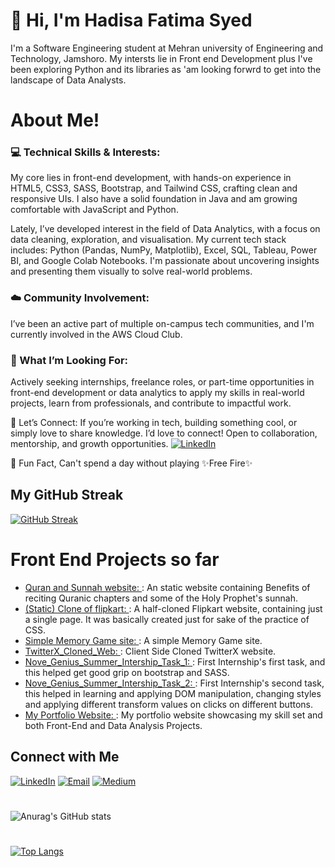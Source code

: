 <!---[![Header](https://www.techspot.com/images2/news/bigimage/2019/10/2019-10-25-image-5.jpg)](https://github.com/hadisafatima)--->
<p align="center">
  <h1>👋 Hi, I'm Hadisa Fatima Syed</h1>
</p>
I'm a Software Engineering student at Mehran university of Engineering and Technology, Jamshoro. My intersts lie in Front end Development plus I've been exploring Python and its libraries as 'am looking forwrd to get into the landscape of Data Analysts.


# About Me!

### 💻 Technical Skills & Interests:
My core lies in front-end development, with hands-on experience in HTML5, CSS3, SASS, Bootstrap, and Tailwind CSS, crafting clean and responsive UIs. I also have a solid foundation in Java and am growing comfortable with JavaScript and Python.

Lately, I’ve developed interest in the field of Data Analytics, with a focus on data cleaning, exploration, and visualisation. 
My current tech stack includes:
Python (Pandas, NumPy, Matplotlib), Excel, SQL, Tableau,  Power BI, and Google Colab Notebooks.
I'm passionate about uncovering insights and presenting them visually to solve real-world problems.

### ☁️ Community Involvement:
I’ve been an active part of multiple on-campus tech communities, and I'm currently involved in the AWS Cloud Club.

### 🚀 What I’m Looking For:
Actively seeking internships, freelance roles, or part-time opportunities in front-end development or data analytics to apply my skills in real-world projects, learn from professionals, and contribute to impactful work.

🌱 Let’s Connect:
If you’re working in tech, building something cool, or simply love to share knowledge. I’d love to connect! Open to collaboration, mentorship, and growth opportunities.
[![LinkedIn](https://img.shields.io/badge/-LinkedIn-0077B5?style=for-the-badge&logo=linkedin&logoColor=white)](https://www.linkedin.com/in/hadisa-fatima-syed-85537a266/)


🤌 Fun Fact, Can't spend a day without playing ✨Free Fire✨
    
## My GitHub Streak

[![GitHub Streak](https://streak-stats.demolab.com/?user=hadisafatima&theme=dark)](https://git.io/streak-stats)


<!---## Activity Graph

[![Ashutosh's github activity graph](https://github-readme-activity-graph.vercel.app/graph?username=hadisafatima&theme=dracula&bg_color=1a1b27&color=f8f8f2&line=bd93f9&point=ff79c6)](https://github.com/ashutosh00710/github-readme-activity-graph)--->




# Front End Projects so far
- [Quran and Sunnah website: ](https://hadisafatima.github.io/Wisdoms-of-Holy-Quran-and-Sunnahs/): An static website containing Benefits of reciting Quranic chapters and some of the Holy Prophet's sunnah.
- [(Static) Clone of flipkart: ](https://hadisafatima.github.io/flipkart-website/): A half-cloned Flipkart website, containing just a single page. It was basically created just for sake of the practice of CSS.
- [Simple Memory Game site: ](https://hadisafatima.github.io/Simple-Memory-Game-web/) : A simple Memory Game site.
- [TwitterX_Cloned_Web: ](https://hadisafatima.github.io/TwitterX_Clone/) : Client Side Cloned TwitterX website.
- [Nove_Genius_Summer_Intership_Task_1: ](https://hadisafatima.github.io/NovaGenius_InternshipTask_1/) : First Internship's first task, and this helped get good grip on bootstrap and SASS.
- [Nove_Genius_Summer_Intership_Task_2: ](https://hadisafatima.github.io/Nova-Genius-Internship-Task-2/) : First Internship's second task, this helped in learning and applying DOM manipulation, changing styles and applying different transform values on clicks on different buttons.
- [My Portfolio Website: ](https://hadisafatima.github.io/Portfolio/) : My portfolio website showcasing my skill set and both Front-End and Data Analysis Projects.

  
## Connect with Me

[![LinkedIn](https://img.shields.io/badge/-LinkedIn-0077B5?style=for-the-badge&logo=linkedin&logoColor=white)](https://www.linkedin.com/in/hadisa-fatima-syed-85537a266/)
[![Email](https://img.shields.io/badge/-Email-D14836?style=for-the-badge&logo=gmail&logoColor=white)](mailto:hadisaasyed@gmail.com)
[![Medium](https://img.shields.io/badge/-Medium-12100E?style=for-the-badge&logo=medium&logoColor=white)](https://medium.com/@hadisaasyed)



# 

![Anurag's GitHub stats](https://github-readme-stats.vercel.app/api?username=hadisafatima&show_icons=true&theme=radical)

#

[![Top Langs](https://github-readme-stats.vercel.app/api/top-langs/?username=hadisafatima&layout=compact&theme=radical)](https://github.com/your-username/github-readme-stats)



<!---
hadisafatima/hadisafatima is a ✨ special ✨ repository because its `README.md` (this file) appears on your GitHub profile.
You can click the Preview link to take a look at your changes.
--->
